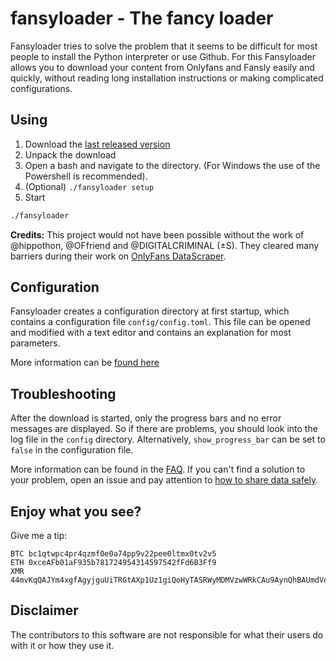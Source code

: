 # fansyloader - The fancy loader

Fansyloader tries to solve the problem that it seems to be difficult for most people to install the Python interpreter or use Github.
For this Fansyloader allows you to download your content from Onlyfans and Fansly easily and quickly, 
without reading long installation instructions or making complicated configurations.

## Using

1. Download the [last released version](https://github.com/montroly/fansyloader/releases)
2. Unpack the download
3. Open a bash and navigate to the directory. (For Windows the use of the Powershell is recommended). 
4. (Optional) `./fansyloader setup`
5. Start

  ```bash
  ./fansyloader
  ```

**Credits:** This project would not have been possible without the work of @hippothon, @OFfriend and @DIGITALCRIMINAL (±S).
They cleared many barriers during their work on [OnlyFans DataScraper](https://github.com/DIGITALCRIMINALS/OnlyFans).

## Configuration

Fansyloader creates a configuration directory at first startup, which contains a configuration file `config/config.toml`. 
This file can be opened and modified with a text editor and contains an explanation for most parameters.

More information can be [found here](./conf.md)

## Troubleshooting

After the download is started, only the progress bars and no error messages are displayed. 
So if there are problems, you should look into the log file in the `config` directory. 
Alternatively, `show_progress_bar` can be set to `false` in the configuration file.

More information can be found in the [FAQ](./FAQ.md).
If you can't find a solution to your problem, open an issue and pay attention to [how to share data safely](secure_share.md).

## Enjoy what you see? 

Give me a tip:

```text
BTC bc1qtwpc4pr4qzmf0e0a74pp9v22pee0ltmx0tv2v5
ETH 0xceAFb01aF935b781724954314597542fFd6B3Ff9
XMR 44mvKqQAJYm4xgfAgyjguUiTRGtAXp1Uz1giQoHyTASRWyMDMVzwWRkCAu9AynQhBAUmdVoUfMqyWVykQ5i9bgFL27tgT8Z
```

## Disclaimer

The contributors to this software are not responsible for what their users do with it or how they use it.

